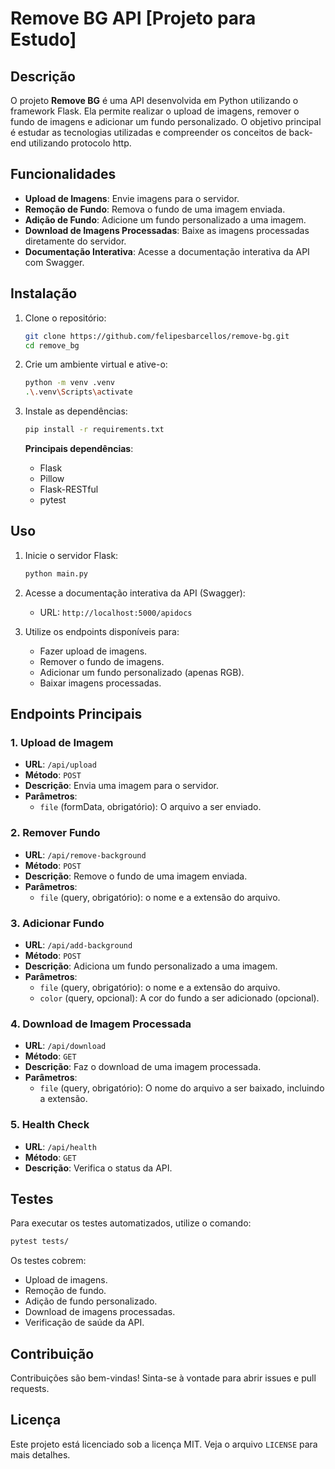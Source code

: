 # Remove BG API [Projeto para Estudo]

## Descrição

O projeto **Remove BG** é uma API desenvolvida em Python utilizando o framework Flask. Ela permite realizar o upload de imagens, remover o fundo de imagens e adicionar um fundo personalizado. O objetivo principal é estudar as tecnologias utilizadas e compreender os conceitos de back-end utilizando protocolo http.

## Funcionalidades

- **Upload de Imagens**: Envie imagens para o servidor.
- **Remoção de Fundo**: Remova o fundo de uma imagem enviada.
- **Adição de Fundo**: Adicione um fundo personalizado a uma imagem.
- **Download de Imagens Processadas**: Baixe as imagens processadas diretamente do servidor.
- **Documentação Interativa**: Acesse a documentação interativa da API com Swagger.


## Instalação

1. Clone o repositório:
   ```bash
   git clone https://github.com/felipesbarcellos/remove-bg.git
   cd remove_bg
   ```

2. Crie um ambiente virtual e ative-o:
   ```bash
   python -m venv .venv
   .\.venv\Scripts\activate
   ```

3. Instale as dependências:
   ```bash
   pip install -r requirements.txt
   ```

   **Principais dependências**:
   - Flask
   - Pillow
   - Flask-RESTful
   - pytest

## Uso

1. Inicie o servidor Flask:
   ```bash
   python main.py
   ```

2. Acesse a documentação interativa da API (Swagger):
   - URL: `http://localhost:5000/apidocs`

3. Utilize os endpoints disponíveis para:
   - Fazer upload de imagens.
   - Remover o fundo de imagens.
   - Adicionar um fundo personalizado (apenas RGB).
   - Baixar imagens processadas.

## Endpoints Principais

### 1. Upload de Imagem
- **URL**: `/api/upload`
- **Método**: `POST`
- **Descrição**: Envia uma imagem para o servidor.
- **Parâmetros**:
  - `file` (formData, obrigatório): O arquivo a ser enviado.

### 2. Remover Fundo
- **URL**: `/api/remove-background`
- **Método**: `POST`
- **Descrição**: Remove o fundo de uma imagem enviada.
- **Parâmetros**:
  - `file` (query, obrigatório): o nome e a extensão do arquivo.

### 3. Adicionar Fundo
- **URL**: `/api/add-background`
- **Método**: `POST`
- **Descrição**: Adiciona um fundo personalizado a uma imagem.
- **Parâmetros**:
  - `file` (query, obrigatório): o nome e a extensão do arquivo.
  - `color` (query, opcional): A cor do fundo a ser adicionado (opcional).

### 4. Download de Imagem Processada
- **URL**: `/api/download`
- **Método**: `GET`
- **Descrição**: Faz o download de uma imagem processada.
- **Parâmetros**:
  - `file` (query, obrigatório): O nome do arquivo a ser baixado, incluindo a extensão.

### 5. Health Check
- **URL**: `/api/health`
- **Método**: `GET`
- **Descrição**: Verifica o status da API.

## Testes

Para executar os testes automatizados, utilize o comando:
```bash
pytest tests/
```

Os testes cobrem:
- Upload de imagens.
- Remoção de fundo.
- Adição de fundo personalizado.
- Download de imagens processadas.
- Verificação de saúde da API.

## Contribuição

Contribuições são bem-vindas! Sinta-se à vontade para abrir issues e pull requests.

## Licença

Este projeto está licenciado sob a licença MIT. Veja o arquivo `LICENSE` para mais detalhes.
